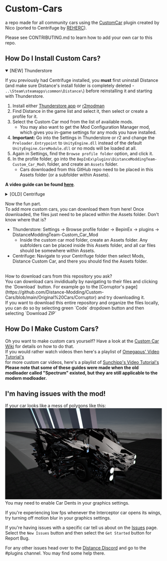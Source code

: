 # Custom-Cars

a repo made for all community cars using the [CustomCar](https://github.com/Distance-Modding/Mod.CustomCar) plugin created by Nico (ported to Centrifuge by [REHERC](https://github.com/REHERC)).

Please see CONTRIBUTING.md to learn how to add your own car to this repo.

## How Do I Install Custom Cars?
<details open><summary>[NEW] Thunderstore</summary>
   
If you previously had Centrifuge installed, you **must** first uninstall Distance (and make sure Distance's install folder is completely deleted - `..\Steam\steamapps\common\Distance\`) before reinstalling it and starting with Thunderstore.

1. Install either [Thunderstore app](https://www.overwolf.com/app/Thunderstore-Thunderstore_Mod_Manager) or [r2modman](https://r2modman.com/)
2. Find Distance in the game list and select it, then select or create a profile for it.
3. Select the Custom Car mod from the list of available mods.
   - You may also want to get the Mod Configuration Manager mod, which gives you in-game settings for any mods you have installed.
5. **Important:** Go into the Settings in Thunderstore or r2 and change the `Preloader.Entrypoint` to `UnityEngine.dll` instead of the default `UnityEngine.CoreModule.dll` or no mods will be loaded at all.
6. Again in Settings, find the `Browse profile folder` option, and click it.
7. In the profile folder, go into the `BepInEx\plugins\DistanceModdingTeam-Custom_Car_Mod\` folder, and create an `Assets` folder.
   - Cars downloaded from this GitHub repo need to be placed in this Assets folder (or a subfolder within Assets).

**A video guide can be found [here](https://www.youtube.com/watch?v=3mH3Zw7xzgA)**.
</details>

<details><summary>[OLD] Centrifuge</summary>

First, you'll need the Centrifuge modloader for Distance.
You can learn how to do that here:

- [(Text Tutorial)](https://github.com/Centrifuge-Modding-Framework/Centrifuge/wiki/How-to-Install)
- [(Video Tutorial)](https://www.youtube.com/watch?v=1svWX6mioKI)

Once you have Centrifuge installed you'll need to go [here](https://github.com/Distance-Modding/Mod.CustomCar/releases) and follow these steps:
1. Download the Distance.Custom.Car.zip file.
   * If you're using Centrifuge, you'll want to download the `Workflow-Automated Deployment [#3]` version from Sep 5, 2021, not the `BepInEx Build` version.
3. Extract the zip file into the same directory Centrifuge is installed in. (Centrifuge should be installed in your Distance_Data folder)
4. If asked to replace any files, replace them.
5. Congrats you have the mod installed! Open the game and check your garage to make sure you did everything right.

[There is a video tutorial for installing mods that uses the same steps in case you are still confused](https://www.youtube.com/watch?v=_dTqOPQ-RUQ)
</details>

Now the fun part. <br>
To add more custom cars, you can download them from here! Once downloaded, the files just need to be placed within the Assets folder. Don't know where that is? <br>

- Thunderstore: Settings -> Browse profile folder -> BepinEx -> plugins -> DistanceModdingTeam-Custom_Car_Mod
   - Inside the custom car mod folder, create an Assets folder. Any subfolders can be placed inside this Assets folder, and all car files should be somewhere within Assets.
- Centrifuge: Navigate to your Centrifuge folder then select Mods, Distance Custom Car, and there you should find the Assets folder.

<br>
How to download cars from this repository you ask? <br>
You can download cars invididually by navigating to their files and clicking the `Download` button. For example go to the [Corruptor's page](https://github.com/Distance-Modding/Custom-Cars/blob/main/Original%20Cars/Corruptor) and try downloading it. <br>
If you want to download this entire repository and organize the files locally, you can do so by selecting green `Code` dropdown button and then selecting `Download ZIP`

## How Do I Make Custom Cars?

Oh you want to make custom cars yourself? Have a look at the [Custom Car Wiki](https://github.com/larnin/CustomCar/wiki) for details on how to do that. <br>
If you would rather watch videos then here's a playlist of [Omegapus' Video Tutorial's](https://www.youtube.com/playlist?list=PLR498UPJ2bQYgqMnu66QPmULsltp3KvnC) <br>
for more custom car videos, here's a playlist of [Sunchipp's Video Tutorial's](https://www.youtube.com/playlist?list=PL7MNeK2fIgBlrO2W0ybZwPDZlYMqEt-mN) <br>
**Please note that some of these guides were made when the old modloader called "Spectrum" existed, but they are still applicable to the modern modloader.**

## I'm having issues with the mod!
If your car looks like a mess of polygons like this: ![Good lord what is happening in there!?](/.github/assets/img/customcardents.png) You may need to enable Car Dents in your graphics settings.

If you're experiencing low fps whenever the Interceptor car opens its wings, try turning off motion blur in your graphics settings.

If you're having issues with a specific car tell us about on the [Issues](https://github.com/Distance-Modding/Custom-Cars/issues) page. Select the `New Issues` button and then select the `Get Started` button for Report Bug.

For any other issues head over to the [Distance Discord](https://discord.gg/distance) and go to the #plugins channel. You may find some help there.
